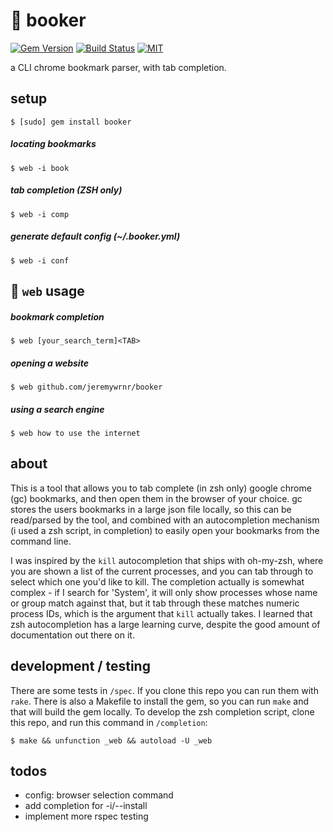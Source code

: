 :bookmark: booker
=================


[![Gem Version](https://badge.fury.io/rb/booker.svg)](https://badge.fury.io/rb/booker)
[![Build Status](https://travis-ci.org/jeremywrnr/booker.svg?branch=master)](https://travis-ci.org/jeremywrnr/booker)
[![MIT](https://img.shields.io/npm/l/alt.svg?style=flat)](http://mit-license.org)


a CLI chrome bookmark parser, with tab completion.


## setup

    $ [sudo] gem install booker

##### locating bookmarks

    $ web -i book

##### tab completion (ZSH only)

    $ web -i comp

##### generate default config (~/.booker.yml)

    $ web -i conf


## :bookmark: `web` usage

##### bookmark completion

    $ web [your_search_term]<TAB>

##### opening a website

    $ web github.com/jeremywrnr/booker

##### using a search engine

    $ web how to use the internet


## about
This is a tool that allows you to tab complete (in zsh only) google chrome (gc)
bookmarks, and then open them in the browser of your choice. gc stores the
users bookmarks in a large json file locally, so this can be read/parsed by the
tool, and combined with an autocompletion mechanism (i used a zsh script, in
completion) to easily open your bookmarks from the command line.

I was inspired by the `kill` autocompletion that ships with oh-my-zsh, where
you are shown a list of the current processes, and you can tab through to
select which one you'd like to kill. The completion actually is somewhat
complex - if I search for 'System', it will only show processes whose name or
group match against that, but it tab through these matches numeric process IDs,
which is the argument that `kill` actually takes. I learned that zsh
autocompletion has a large learning curve, despite the good amount of
documentation out there on it.


## development / testing
There are some tests in `/spec`. If you clone this repo you can run them with
`rake`. There is also a Makefile to install the gem, so you can run `make` and
that will build the gem locally. To develop the zsh completion script, clone
this repo, and run this command in `/completion`:

    $ make && unfunction _web && autoload -U _web


## todos
- config: browser selection command
- add completion for -i/--install
- implement more rspec testing
